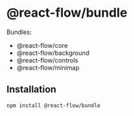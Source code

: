 # @react-flow/bundle

Bundles:

* @react-flow/core
* @react-flow/background
* @react-flow/controls
* @react-flow/minimap


## Installation 

```sh 
npm install @react-flow/bundle
```


